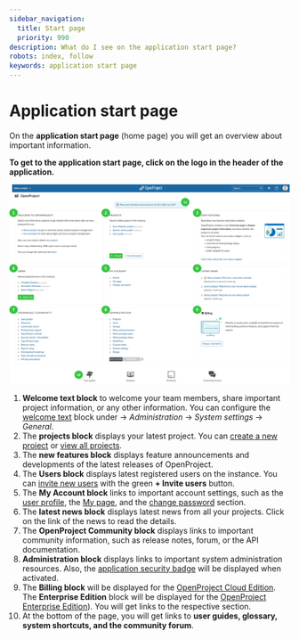 ```yaml
---
sidebar_navigation:
  title: Start page
  priority: 990
description: What do I see on the application start page?
robots: index, follow
keywords: application start page
---
```


# Application start page

On the **application start page** (home page) you will get an overview about important information.

**To get to the application start page, click on the logo in the header of the application.**

![User-guide-application-start-page](User-guide-application-start-page.png)

1. **Welcome text block** to welcome your team members, share important project information, or any other information. You can configure the [welcome text](../../system-admin-guide/system-settings/general-settings/#welcome-block-text) block under -> *Administration* -> *System settings* -> *General*.
2. The **projects block** displays your latest project. You can [create a new project](../../getting-started/projects/#create-a-new-project) or [view all projects](../../user-guide/projects/#global-projects-overview---view-all-projects).
3. The **new features block** displays feature announcements and developments of the latest releases of OpenProject.
4. The **Users block** displays latest registered users on the instance. You can [invite new users](../../getting-started/invite-members/) with the green **+ Invite users** button.
5. The **My Account block** links to important account settings, such as the [user profile](../../getting-started/my-account/#edit-your-user-information), the [My page](../../getting-started/my-page/), and the [change password](../../getting-started/sign-in-registration/#reset-your-password) section.
6. The **latest news block** displays latest news from all your projects. Click on the link of the news to read the details.
7. The **OpenProject Community block** displays links to important community information, such as release notes, forum, or the API documentation.
8. **Administration block** displays links to important system administration resources. Also, the [application security badge](../../system-admin-guide/system-settings/general-settings/) will be displayed when activated.
9. The **Billing block** will be displayed for the [OpenProject Cloud Edition](../../enterprise-guide/enterprise-cloud-guide). The **Enterprise Edition** block will be displayed for the [OpenProject Enterprise Edition](../../enterprise-guide/enterprise-on-premises-guide)). You will get links to the respective section.
10. At the bottom of the page, you will get links to **user guides, glossary, system shortcuts, and the community forum**.